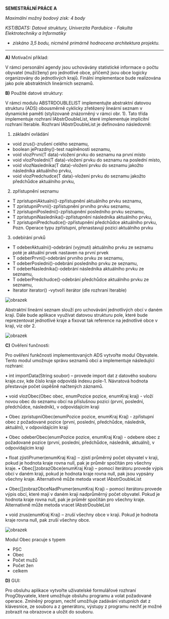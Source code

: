 **SEMESTRÁLNÍ PRÁCE A**

_Maximální možný bodový zisk: 4 body_ 

_KST/BDATS: Datové struktury, Univerzita Pardubice - Fakulta Elektrotechniky a Informatiky_

- _získáno 3,5 bodu, nicméně primárně hodnocena architektura projektu._

____

**A)** Motivační příklad:

V rámci personální agendy jsou uchovávány statistické informace o počtu obyvatel
(muži/ženy) pro jednotlivé obce, přičemž jsou obce logicky organizovány do jednotlivých
krajů. Finální implementace bude realizována jako pole abstraktních lineárních seznamů.

**B)** Použité datové struktury:

V rámci modulu ABSTRDOUBLELIST implementujte abstraktní datovou strukturu (ADS)
obousměrně cyklicky zřetězený lineární seznam v dynamické paměti (stylizovaně
znázorněný v rámci obr. 1). Tato třída implementuje rozhraní IAbstrDoubleList,
které implementuje implicitní rozhraní Iterable. Rozhraní IAbstrDoubleList je
definováno následovně:

1) základní ovládání
- void zrus()-zrušení celého seznamu,
- boolean jePrazdny()-test naplněnosti seznamu,
- void vlozPrvni(T data)-vložení prvku do seznamu na první místo
- void vlozPosledni(T data)-vložení prvku do seznamu na poslední místo,
- void vlozNaslednika(T data)-vložení prvku do seznamu jakožto následníka
aktuálního prvku,
- void vlozPredchudce(T data)-vložení prvku do seznamu jakožto předchůdce
aktuálního prvku,

2) zpřístupnění seznamu
- T zpristupniAktualni()-zpřístupnění aktuálního prvku seznamu,
- T zpristupniPrvni()-zpřístupnění prvního prvku seznamu,
- T zpristupniPosledni()-zpřístupnění posledního prvku seznamu,
- T zpristupniNaslednika()-zpřístupnění následníka aktuálního prvku,
- T zpristupniPredchudce()-zpřístupnění předchůdce aktuálního prvku,
Pozn. Operace typu zpřístupni, přenastavují pozici aktuálního prvku

3) odebírání prvků
- T odeberAktualni()-odebrání (vyjmutí) aktuálního prvku ze seznamu poté je
aktuální prvek nastaven na první prvek
- T odeberPrvni()-odebrání prvního prvku ze seznamu,
- T odeberPosledni()-odebrání posledního prvku ze seznamu,
- T odeberNaslednika()-odebrání následníka aktuálního prvku ze seznamu,
- T odeberPredchudce()-odebrání předchůdce aktuálního prvku ze seznamu,
- Iterator<T> iterator() -vytvoří iterátor (dle rozhraní Iterable)


![obrazek](https://github.com/user-attachments/assets/0cbc4e7f-ac53-4532-a7b8-52b027828316)

Abstraktní lineární seznam slouží pro uchovávání jednotlivých obcí v daném kraji. Dále
bude aplikace využívat datovou strukturu pole, které bude reprezentovat jednotlivé kraje a
fixovat tak reference na jednotlivé obce v kraji, viz obr 2.

![obrazek](https://github.com/user-attachments/assets/9c310ae8-131b-455d-92e7-772ff43eb8c2)

**C)** Ověření funčnosti:

Pro ověření funkčnosti implementovaných ADS vytvořte modul Obyvatele. Tento modul
umožnuje správu seznamů obcí a implementuje následující rozhraní:


• int importData(String soubor) – provede import dat z datového souboru
kraje.csv, kde číslo kraje odpovídá indexu pole-1. Návratová hodnota přestavuje počet
úspěšně načtených záznamů.


• void vlozObec(Obec obec, enumPozice pozice, enumKraj kraj) -
vloží novou obec do seznamu obcí na příslušnou pozici (první, poslední, předchůdce,
následník), v odpovídajícím kraji

• Obec zpristupniObec(enumPozice pozice, enumKraj Kraj) -
zpřístupní obec z požadované pozice (první, poslední, předchůdce, následník, aktuální),
v odpovídajícím kraji

• Obec odeberObec(enumPozice pozice, enumKraj Kraj) - odebere
obec z požadované pozice (první, poslední, předchůdce, následník, aktuální),
v odpovídajícím kraji

• float zjistiPrumer(enumKraj Kraj) – zjistí průměrný počet obyvatel
v kraji, pokud je hodnota kraje rovna null, pak je průměr spočítán pro všechny kraje.
• Obec[]zobrazObce(enumKraj Kraj) – pomocí iterátoru provede výpis obcí
v daném kraji, pokud je hodnota kraje rovna null, pak jsou vypsány všechny kraje.
Alternativně může metoda vracet IAbstrDoubleList

• Obec[]zobrazObceNadPrumer(enumKraj Kraj) – pomocí iterátoru provede
výpis obcí, které mají v daném kraji nadprůměrný počet obyvatel. Pokud je hodnota kraje
rovna null, pak je průměr spočítán pro všechny kraje. Alternativně může metoda vracet
IAbstrDoubleList

• void zrus(enumKraj Kraj) – zruší všechny obce v kraji. Pokud je hodnota
kraje rovna null, pak zruší všechny obce.

![obrazek](https://github.com/user-attachments/assets/8504e73c-01a1-43e6-9127-3d9a6c5bcabb)

Modul Obec pracuje s typem
  - PSC
  - Obec
  - Počet mužů
  - Počet žen
  - celkem

**D)** GUI:

Pro obsluhu aplikace vytvořte uživatelské formulářové rozhraní ProgObyvatele, které
umožňuje obsluhu programu a volat požadované operace.
Zmíněný program, nechť umožňuje zadávání vstupních dat z klávesnice, ze souboru a
z generátoru, výstupy z programu nechť je možné zobrazit na obrazovce a uložit do souboru.



